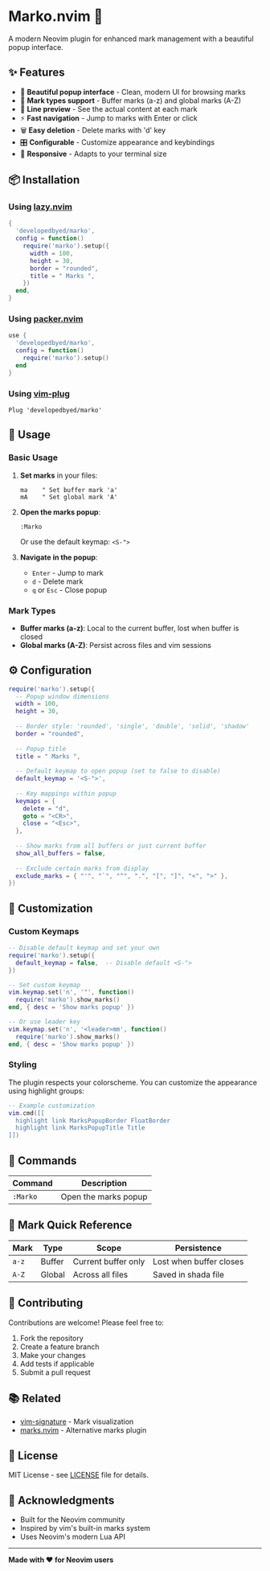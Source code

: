 # Marko.nvim 🎯

A modern Neovim plugin for enhanced mark management with a beautiful popup interface.

## ✨ Features

- 🎨 **Beautiful popup interface** - Clean, modern UI for browsing marks
- 🎯 **Mark types support** - Buffer marks (a-z) and global marks (A-Z)
- 📝 **Line preview** - See the actual content at each mark
- ⚡ **Fast navigation** - Jump to marks with Enter or click
- 🗑️ **Easy deletion** - Delete marks with 'd' key
- 🎛️ **Configurable** - Customize appearance and keybindings
- 📱 **Responsive** - Adapts to your terminal size

## 📦 Installation

### Using [lazy.nvim](https://github.com/folke/lazy.nvim)

```lua
{
  'developedbyed/marko',
  config = function()
    require('marko').setup({
      width = 100,
      height = 30,
      border = "rounded",
      title = " Marks ",
    })
  end,
}
```

### Using [packer.nvim](https://github.com/wbthomason/packer.nvim)

```lua
use {
  'developedbyed/marko',
  config = function()
    require('marko').setup()
  end
}
```

### Using [vim-plug](https://github.com/junegunn/vim-plug)

```vim
Plug 'developedbyed/marko'
```

## 🚀 Usage

### Basic Usage

1. **Set marks** in your files:
   ```vim
   ma    " Set buffer mark 'a'
   mA    " Set global mark 'A'
   ```

2. **Open the marks popup**:
   ```vim
   :Marko
   ```
   Or use the default keymap: `<S-">`

3. **Navigate in the popup**:
   - `Enter` - Jump to mark
   - `d` - Delete mark
   - `q` or `Esc` - Close popup

### Mark Types

- **Buffer marks (a-z)**: Local to the current buffer, lost when buffer is closed
- **Global marks (A-Z)**: Persist across files and vim sessions

## ⚙️ Configuration

```lua
require('marko').setup({
  -- Popup window dimensions
  width = 100,
  height = 30,
  
  -- Border style: 'rounded', 'single', 'double', 'solid', 'shadow'
  border = "rounded",
  
  -- Popup title
  title = " Marks ",
  
  -- Default keymap to open popup (set to false to disable)
  default_keymap = '<S-">',
  
  -- Key mappings within popup
  keymaps = {
    delete = "d",
    goto = "<CR>",
    close = "<Esc>",
  },
  
  -- Show marks from all buffers or just current buffer
  show_all_buffers = false,
  
  -- Exclude certain marks from display
  exclude_marks = { "'", "`", "^", ".", "[", "]", "<", ">" },
})
```

## 🎨 Customization

### Custom Keymaps

```lua
-- Disable default keymap and set your own
require('marko').setup({
  default_keymap = false,  -- Disable default <S-">
})

-- Set custom keymap
vim.keymap.set('n', '"', function()
  require('marko').show_marks()
end, { desc = 'Show marks popup' })

-- Or use leader key
vim.keymap.set('n', '<leader>mm', function()
  require('marko').show_marks()
end, { desc = 'Show marks popup' })
```

### Styling

The plugin respects your colorscheme. You can customize the appearance using highlight groups:

```lua
-- Example customization
vim.cmd([[
  highlight link MarksPopupBorder FloatBorder
  highlight link MarksPopupTitle Title
]])
```

## 🔧 Commands

| Command | Description |
|---------|-------------|
| `:Marko` | Open the marks popup |

## 🎯 Mark Quick Reference

| Mark | Type | Scope | Persistence |
|------|------|-------|-------------|
| `a-z` | Buffer | Current buffer only | Lost when buffer closes |
| `A-Z` | Global | Across all files | Saved in shada file |

## 🤝 Contributing

Contributions are welcome! Please feel free to:

1. Fork the repository
2. Create a feature branch
3. Make your changes
4. Add tests if applicable
5. Submit a pull request

## 📚 Related

- [vim-signature](https://github.com/kshenoy/vim-signature) - Mark visualization
- [marks.nvim](https://github.com/chentoast/marks.nvim) - Alternative marks plugin

## 📄 License

MIT License - see [LICENSE](LICENSE) file for details.

## 🙏 Acknowledgments

- Built for the Neovim community
- Inspired by vim's built-in marks system
- Uses Neovim's modern Lua API

---

**Made with ❤️ for Neovim users**